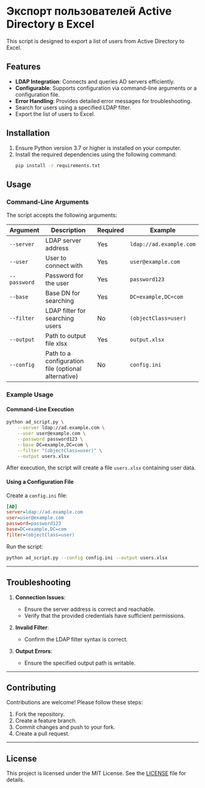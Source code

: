 # Экспорт пользователей Active Directory в Excel

This script is designed to export a list of users from Active Directory to Excel.

## Features
- **LDAP Integration**: Connects and queries AD servers efficiently.
- **Configurable**: Supports configuration via command-line arguments or a configuration file.
- **Error Handling**: Provides detailed error messages for troubleshooting.
- Search for users using a specified LDAP filter.
- Export the list of users to Excel.

## Installation

1. Ensure Python version 3.7 or higher is installed on your computer.
2. Install the required dependencies using the following command:
   ```bash
   pip install -r requirements.txt
   ```

## Usage

### Command-Line Arguments
The script accepts the following arguments:

| Argument        | Description                                         | Required | Example                                |
|-----------------|-----------------------------------------------------|----------|----------------------------------------|
| `--server`      | LDAP server address                                | Yes      | `ldap://ad.example.com`               |
| `--user`        | User to connect with                               | Yes      | `user@example.com`                    |
| `--password`    | Password for the user                              | Yes      | `password123`                         |
| `--base`        | Base DN for searching                              | Yes      | `DC=example,DC=com`                   |
| `--filter`      | LDAP filter for searching users                    | No       | `(objectClass=user)`                  |
| `--output`      | Path to output file xlsx                  | Yes      | `output.xlsx`                         |
| `--config`      | Path to a configuration file (optional alternative)| No       | `config.ini`                          |

### Example Usage
#### Command-Line Execution
```bash
python ad_script.py \
    --server ldap://ad.example.com \
    --user user@example.com \
    --password password123 \
    --base DC=example,DC=com \
    --filter "(objectClass=user)" \
    --output users.xlsx
```

After execution, the script will create a file `users.xlsx` containing user data.


#### Using a Configuration File
Create a `config.ini` file:
```ini
[AD]
server=ldap://ad.example.com
user=user@example.com
password=password123
base=DC=example,DC=com
filter=(objectClass=user)
```

Run the script:
```bash
python ad_script.py --config config.ini --output users.xlsx
```

---

## Troubleshooting

1. **Connection Issues**:
   - Ensure the server address is correct and reachable.
   - Verify that the provided credentials have sufficient permissions.

2. **Invalid Filter**:
   - Confirm the LDAP filter syntax is correct.

3. **Output Errors**:
   - Ensure the specified output path is writable.

---

## Contributing
Contributions are welcome! Please follow these steps:
1. Fork the repository.
2. Create a feature branch.
3. Commit changes and push to your fork.
4. Create a pull request.

---

## License
This project is licensed under the MIT License. See the [LICENSE](LICENSE) file for details.
